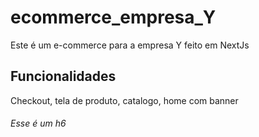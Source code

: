 # ecommerce_empresa_Y
Este é um e-commerce para a empresa Y feito em NextJs

## Funcionalidades
Checkout, tela de produto, catalogo, home com banner 

###### Esse é um h6